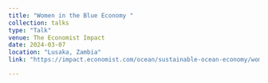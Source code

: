 ```yaml
---
title: "Women in the Blue Economy "
collection: talks
type: "Talk"
venue: The Economist Impact
date: 2024-03-07
location: "Lusaka, Zambia"
link: "https://impact.economist.com/ocean/sustainable-ocean-economy/women-in-the-blue-economy-40-of-seaweed-startups-are-female-led?"

---
```


